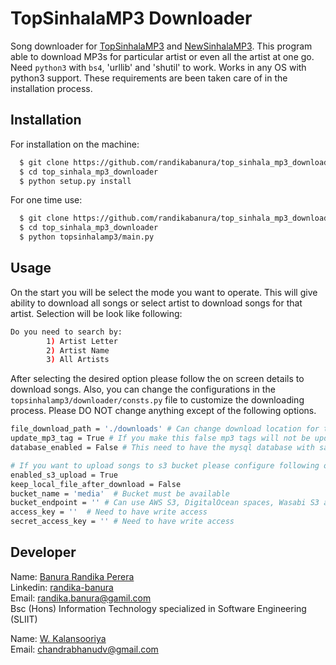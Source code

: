 # TopSinhalaMP3 Downloader
Song downloader for [TopSinhalaMP3](https://www.topsinhalamp3.com/) and [NewSinhalaMP3](https://www.newsinhalamp3.com/). 
This program able to download MP3s for particular artist or even all the artist at one go.
Need `python3` with `bs4`, 'urllib' and 'shutil' to work. Works in any OS with python3 support.
These requirements are been taken care of in the installation process.

## Installation

For installation on the machine:

```bash
  $ git clone https://github.com/randikabanura/top_sinhala_mp3_downloader
  $ cd top_sinhala_mp3_downloader
  $ python setup.py install
```

For one time use:

```bash
  $ git clone https://github.com/randikabanura/top_sinhala_mp3_downloader
  $ cd top_sinhala_mp3_downloader
  $ python topsinhalamp3/main.py
```

## Usage

On the start you will be select the mode you want to operate. This will give ability to download
all songs or select artist to download songs for that artist. Selection will be look like following:

```bash
Do you need to search by:
        1) Artist Letter 
        2) Artist Name 
        3) All Artists
```

After selecting the desired option please follow the on screen details to download songs.
Also, you can change the configurations in the `topsinhalamp3/downloader/consts.py` file to customize the downloading process.
Please DO NOT change anything except of the following options.

```bash
file_download_path = './downloads' # Can change download location for the files
update_mp3_tag = True # If you make this false mp3 tags will not be updated.
database_enabled = False # This need to have the mysql database with same schema provided in ./db folder

# If you want to upload songs to s3 bucket please configure following options
enabled_s3_upload = True
keep_local_file_after_download = False
bucket_name = 'media'  # Bucket must be available
bucket_endpoint = '' # Can use AWS S3, DigitalOcean spaces, Wasabi S3 and other S3 compatible services
access_key = ''  # Need to have write access
secret_access_key = '' # Need to have write access
```

## Developer

Name: [Banura Randika Perera](https://github.com/randikabanura) <br/>
Linkedin: [randika-banura](https://www.linkedin.com/in/randika-banura/) <br/>
Email: [randika.banura@gamil.com](mailto:randika.banura@gamil.com) <br/>
Bsc (Hons) Information Technology specialized in Software Engineering (SLIIT) <br/>

Name: [W. Kalansooriya](https://github.com/bhanudv) <br/>
Email: [chandrabhanudv@gmail.com](mailto:chandrabhanudv@gmail.com)